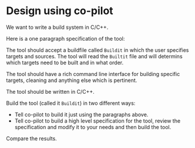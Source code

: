# Design using co-pilot

We want to write a build system in C/C++.

Here is a one paragraph specification of the tool:

The tool should accept a buildfile called `Buildit` in which the user
specifies targets and sources. The tool will read the `Builtit` file and
will determins which targets need to be built and in what order.

The tool should have a rich command line interface for building specific
targets, cleaning and anything else which is pertinent.

The tool should be written in C/C++.

Build the tool (called it `Buildit`) in two different ways:
- Tell co-pilot to build it just using the paragraphs above.
- Tell co-pilot to build a high level specification for the tool,
    review the specification and modify it to your needs and then
    build the tool.

Compare the results.
